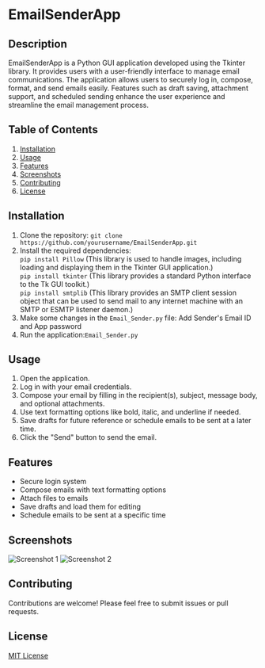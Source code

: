 # EmailSenderApp

## Description
EmailSenderApp is a Python GUI application developed using the Tkinter library. It provides users with a user-friendly interface to manage email communications. The application allows users to securely log in, compose, format, and send emails easily. Features such as draft saving, attachment support, and scheduled sending enhance the user experience and streamline the email management process.

## Table of Contents
1. [Installation](#installation)
2. [Usage](#usage)
3. [Features](#features)
4. [Screenshots](#screenshots)
5. [Contributing](#contributing)
6. [License](#license)

## Installation
1. Clone the repository:
   ```git clone https://github.com/yourusername/EmailSenderApp.git```
2. Install the required dependencies:<br>
   `pip install Pillow` (This library is used to handle images, including loading and displaying them in the Tkinter GUI application.)<br>
   `pip install tkinter` (This library provides a standard Python interface to the Tk GUI toolkit.)<br>
   `pip install smtplib` (This library provides an SMTP client session object that can be used to send mail to any internet machine with an SMTP or ESMTP listener daemon.)<br>
3. Make some changes in the `Email_Sender.py` file: Add Sender's Email ID and App password
4. Run the application:``Email_Sender.py``

## Usage
1. Open the application.
2. Log in with your email credentials.
3. Compose your email by filling in the recipient(s), subject, message body, and optional attachments.
4. Use text formatting options like bold, italic, and underline if needed.
5. Save drafts for future reference or schedule emails to be sent at a later time.
6. Click the "Send" button to send the email.

## Features
- Secure login system
- Compose emails with text formatting options
- Attach files to emails
- Save drafts and load them for editing
- Schedule emails to be sent at a specific time

## Screenshots
![Screenshot 1](screenshots/screenshot1.png)
![Screenshot 2](screenshots/screenshot2.png)

## Contributing
Contributions are welcome! Please feel free to submit issues or pull requests.

## License
[MIT License](LICENSE)


   
   
